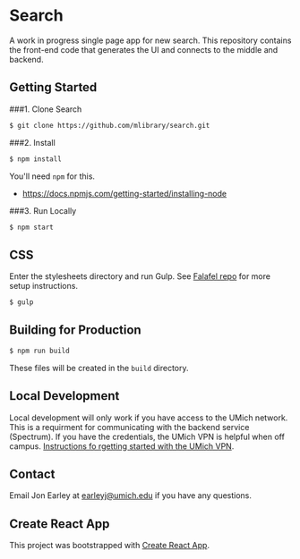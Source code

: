 # Search

A work in progress single page app for new search. This repository contains the front-end code that generates the UI and connects to the middle and backend.

## Getting Started

###1. Clone Search
```sh
$ git clone https://github.com/mlibrary/search.git
```

###2. Install
```sh
$ npm install
```

You'll need `npm` for this.

- https://docs.npmjs.com/getting-started/installing-node

###3. Run Locally
```sh
$ npm start
```

## CSS
Enter the stylesheets directory and run Gulp. See [Falafel repo](https://github.com/mlibrary/falafel) for more setup instructions.
```sh
$ gulp
```

## Building for Production

```sh
$ npm run build
```

These files will be created in the `build` directory.

## Local Development

Local development will only work if you have access to the UMich network. This is a requirment for communicating with the backend service (Spectrum). If you have the credentials, the UMich VPN is helpful when off campus. [Instructions fo rgetting started with the UMich VPN](http://its.umich.edu/enterprise/wifi-networks/vpn/getting-started).

## Contact
Email Jon Earley at earleyj@umich.edu if you have any questions.


## Create React App
This project was bootstrapped with [Create React App](https://github.com/facebookincubator/create-react-app).
